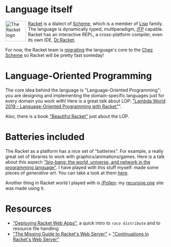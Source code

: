# Language itself

<img src="https://racket-lang.org/img/racket-logo.svg" style="float: left; margin-right: 0.5em; width: 64px; height: 64px" alt="The Racket logo">

[Racket](https://racket-lang.org/) is a dialect of [Scheme](https://en.wikipedia.org/wiki/Scheme_(programming_language)), which is a member of [Lisp](https://en.wikipedia.org/wiki/Lisp_(programming_language)) family. The language is dynamically typed, multiparadigm, [/FP]() capable. Racket has an interactive REPL, a cross-platform compiler, even its own IDE, [Dr.Racket](https://docs.racket-lang.org/drracket/index.html).

For now, the Racket team is [migrating](https://notamonadtutorial.com/rebuilding-the-racket-compiler-with-chez-scheme-210e23a69484) the language's core to the [Chez Scheme](https://www.scheme.com/) so Racket will be pretty fast someday!

# Language-Oriented Programming

The core idea behind the language is "Language-Oriented Programming": you are designing and implementing the domain-specific languages just for every domain you work with! Here is a great talk about LOP: ["Lambda World 2019 - Language-Oriented Programming with Racket"](https://www.youtube.com/watch?v=z8Pz4bJV3Tk)".

Also, there is a book ["Beautiful Racket"](https://beautifulracket.com/) just about the LOP.

# Batteries included

The Racket as a platform has a nice set of "batteries". For example, a really great set of libraries to work with graphics/animations/games. Here is a talk about this aspect: ["big-bang: the world, universe, and network in the programming language"](https://www.youtube.com/watch?v=ayoofXuKqMY). I have played with this stuff myself: made some pieces of *generative art*. You can take a look at them [here](https://astynax.neocities.org/daily-art/).

Another thing in Racket world I played with is [/Pollen](): my [recursive.one](https://recursive.one) site was made using it.

# Resources

- ["Deploying Racket Web Apps"](https://defn.io/2020/06/28/racket-deployment/), a quick intro to `raco distribute` and to resource file handling
- ["The Missing Guide to Racket's Web Server"](https://defn.io/2020/02/12/racket-web-server-guide/) + ["Continuations in Racket's Web Server"](https://defn.io/2020/05/11/racket-web-server-internals/)